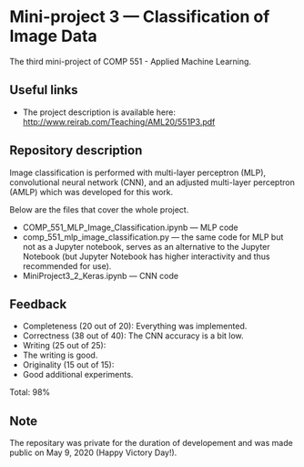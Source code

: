 # Mini-project 3 — Classification of Image Data
The third mini-project of COMP 551 - Applied Machine Learning.

## Useful links

* The project description is available here: http://www.reirab.com/Teaching/AML20/551P3.pdf

## Repository description

Image classification is performed with multi-layer perceptron (MLP), convolutional neural network (CNN), and an adjusted multi-layer perceptron (AMLP) which was developed for this work.

Below are the files that cover the whole project.
* COMP_551_MLP_Image_Classification.ipynb — MLP code
* comp_551_mlp_image_classification.py — the same code for MLP but not as a Jupyter notebook, serves as an alternative to the Jupyter Notebook (but  Jupyter  Notebook  has  higher  interactivity and thus recommended for use).
* MiniProject3_2_Keras.ipynb — CNN code

## Feedback

* Completeness (20 out of 20): Everything was implemented.
* Correctness (38 out of 40): The CNN accuracy is a bit low.
* Writing (25 out of 25):
* The writing is good.
* Originality (15 out of 15): 
* Good additional experiments.

Total: 98%

## Note
The repositary was private for the duration of developement and was made public on May 9, 2020 (Happy Victory Day!).
